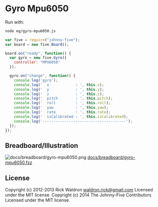 # Gyro Mpu6050

Run with:
```bash
node eg/gyro-mpu6050.js
```


```javascript
var five = require("johnny-five");
var board = new five.Board();

board.on("ready", function() {
  var gyro = new five.Gyro({
    controller: "MPU6050"
  });

  gyro.on("change", function() {
    console.log('gyro');
    console.log('  x            : ', this.x);
    console.log('  y            : ', this.y);
    console.log('  z            : ', this.z);
    console.log('  pitch        : ', this.pitch);
    console.log('  roll         : ', this.roll);
    console.log('  yaw          : ', this.yaw);
    console.log('  rate         : ', this.rate);
    console.log('  isCalibrated : ', this.isCalibrated);
    console.log('--------------------------------------');
  });
});

```


## Breadboard/Illustration


![docs/breadboard/gyro-mpu6050.png](breadboard/gyro-mpu6050.png)
[docs/breadboard/gyro-mpu6050.fzz](breadboard/gyro-mpu6050.fzz)





## License
Copyright (c) 2012-2013 Rick Waldron <waldron.rick@gmail.com>
Licensed under the MIT license.
Copyright (c) 2014 The Johnny-Five Contributors
Licensed under the MIT license.
